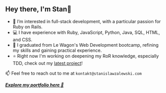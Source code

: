 
## Hey there, I'm Stan🐧

- 👀 I’m interested in full-stack development, with a particular passion for Ruby on Rails.
- 💻 I have experience with Ruby, JavaScript, Python, Java, SQL, HTML, and CSS.
- 🌱 I graduated from Le Wagon's Web Development bootcamp, refining my skills and gaining practical experience.
- ⭐ Right now I'm working on deepening my RoR knowledge, especially TDD, check out my [latest project](https://satellitesaboveme.com)!

📫 Feel free to reach out to me at `kontakt@stanislawzalewski.com`

***[Explore my portfolio here  🚀](https://stan-portfolio-92a21856d53c.herokuapp.com/)***


